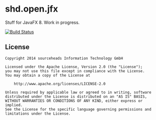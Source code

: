 shd.open.jfx
============

Stuff for JavaFX 8. Work in progress.

[![Build Status](https://travis-ci.org/sourceheads/shd.open.jfx.svg)](https://travis-ci.org/sourceheads/shd.open.jfx)

License
-------

```
Copyright 2014 sourceheads Information Technology GmbH

Licensed under the Apache License, Version 2.0 (the "License");
you may not use this file except in compliance with the License.
You may obtain a copy of the License at

    http://www.apache.org/licenses/LICENSE-2.0

Unless required by applicable law or agreed to in writing, software
distributed under the License is distributed on an "AS IS" BASIS,
WITHOUT WARRANTIES OR CONDITIONS OF ANY KIND, either express or implied.
See the License for the specific language governing permissions and
limitations under the License.
```
